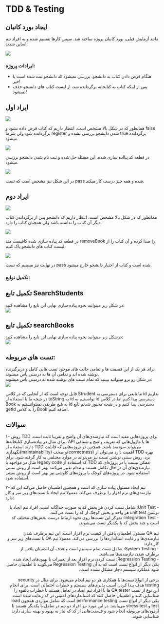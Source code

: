 # TDD & Testing


## ایجاد بورد کانبان
مانند آزمایش قبلی، بورد کانبان پروژه ساخته شد. سپس کارها تقسیم شده و به افراد تیم اساین شدند:

<img src="./assets/kanban.png">

### ایرادات پروژه:

+ هنگام قرض دادن کتاب به دانشجو، بررسی نمیشود که دانشجو ثبت شده است یا خیر!
+ پس از اینکه کتاب به کتابخانه برگردانده شد، از لیست کتاب های دانشجو حذف نمیشود!

## ایراد اول

<img src="./assets/bugs/1.png">

همانطور که در شکل بالا مشخص است، انتظار داریم که کتاب قرض داده نشود و false برگردانده شود ولی شرط register شدن دانشجو
بررسی نشده و true برگردانده میشود.

<img src="./assets/bugs/2.png">

در قطعه کد پیااده سازی شده، این مسئله حل شده و ثبت نام شدن دانشجو بررسی میشود.

<img src="./assets/bugs/3.png">

در این شکل نیز مشخص است که تست pass شده و همه چیز درست کار میکند.

## ایراد دوم

<img src="./assets/bugs/4.png">

همانطور که در شکل بالا مشخص است، انتظار داریم که دانشجو پس از برگرداندن کتاب دیگر آن کتاب را نداشته باشد ولی همچنان کتاب
را دارد.

<img src="./assets/bugs/5.png">

در قطعه کد پیاده سازی شده کافیست متد removeBook را صدا کرده و آن کتاب را از لیست کتاب های دانشجو پاک کنیم.

<img src="./assets/bugs/6.png">

در نهایت نیز میبینیم که تست pass شده است و کتاب از اختیار دانشجو خارج میشود.
### تکمیل توابع:

## تکمیل تابع SearchStudents
در شکل زیر میتوانید نحوه پیاده سازی نهایی این تابع را مشاهده کنید:
<br/>
<img src="assets/search-functions/searchStudents.png">
<br/>

## تکمیل تابع searchBooks
درشکل زیر میتوانید نحوه پیاده سازی نهایی این تابع را مشاهده کنید:
<br/>
<img src="assets/search-functions/searchBooks.png">
<br/>
## تست های مربوطه:
برای هر یک از این قسمت ها و تمامی حالت های موجود تست هایی کامل و دربرگیرنده نوشته شده اند و تمامی آن ها به درستی پاس میشوند.
<br/>
در شکل رو برو میتوانید ببینید که تمام تست های نوشته شده به درستی پاس میشوند:
<br/>
<img src="./assets/tsest.png">


قابل توجه است که از آنجایی که در کلاس Strudent ما تابعی برای دسترسی به id نداریم در نتیجه ما با استفاده از toString به id توانستیم به id دسترسی پیدا کنیم اما در کلاس Book به هیچ طریقی نمیتوانستیم به id دسترسی پیدا کنیم و در نتیجه مجبور شدیم تابع getId را به کلاس Book اضافه کنیم.
## سوالات

۱- روش TDD برای پروژه‌هایی مفید است که نیازمندی‌های آن واضح و تقریبا ثابت است. برای مثال در پیاده‌سازی کتابخانه‌ها، API ها یا ماژول‌هایی که تعریف واضح و شفافی دارند استفاده از TDD می‌تواند سودمند باشد. همچنین در پروژه‌هایی که قابلیت نگهداری(maintainability) و صحت(correctness) اهمیت دارد می‌توان از TDD بهره برد.
روش سنتی نوشتن تست نیز می‌تواند در موارد مختلفی به کار گرفته شود. برای مثال در مواجهه با legacy code که استفاده از TDD ممکن نیست یا در پروژه‌‌ای که نیازمندی‌های آن در حال تکامل هستند و مدام تغییر می‌کنند بهتر است از روش سنتی استفاده شود. در پروژه‌های کوچک یا پروژه‌های کاوشی نیز بهتر است از روش سنتی استفاده شود.

۲- تیم ایجاد مسئول پیاده سازی کد است و همچنین اطمینان حاصل می‌کند این کد نیازمندی‌‌های نرم افزار را برطرف می‌کند. معمولا تیم ایجاد با تست‌های زیر سر و کار دارد:
<div dir="rtl">
- Unit Test: شامل تست کردن هر بخش کد به صورت جداگانه است. افراد تیم ایجاد با نوشتن unit test هر واحد و بخش کوچک از کد را تست می‌کنند.
  <br/>
- Integration Test: تمرکز این تست‌ها روی نحوه ارتباط درست بخش‌های مختلف کد است و چند بخش کد با یکدیگر تست می‌شوند.
  <br/>
  <br/>
  تیم QA مسئول اطمینان یافتن از کیفیت نرم افزار است. این تیم برطرف شدن نیازمندی‌ها و رعایت استانداردها را بررسی می‌کند. معمولا تیم QA با تست‌های زیر سر و کار دارد:

</div>


<div dir="rtl">
- System Testing: شامل تست تمام سیستم است و هدف آن اطمینان یافتن از برطرف شدن نیازمندی‌ها می‌باشد.
  <br/>
- Regression Testing: تست کردن نرم افزار بعد از تغییرات یا بهبود‌های ایجاد شده یکی دیگر از انواع تست است که به آن Regression Testing می‌گویند تا اطمینان حاصل شود عملکرد سیستم دچار مشکل نشده است.
  <br/>
  <br/>
  برخی از انواع تست‌ها با همکاری هر دو تیم انجام می‌شود. برای مثال در security testing هدف پیدا کردن آسیب پذیری‌های سیستم و خطرات احتمالی است. برای انجام این نوع از تست QA tester ها با افراد تیم ایجاد در تعامل هستند تا خطرات بالقوه را شناسایی کنند و اطمینان حاصل کنند که استانداردهای امنیتی در کد رعایت شده است. یکی دیگر از انواع تست performance testing است که شامل مواردی همچون load test و stress test می‌باشد. در این مورد نیز افراد دو تیم در تعامل با یکدیگر هستند تا آزمون‌های مربوطه انجام شود و قسمت‌هایی از کد که نیاز به بهبود و بهینه سازی دارند شناسایی شوند.

</div>

